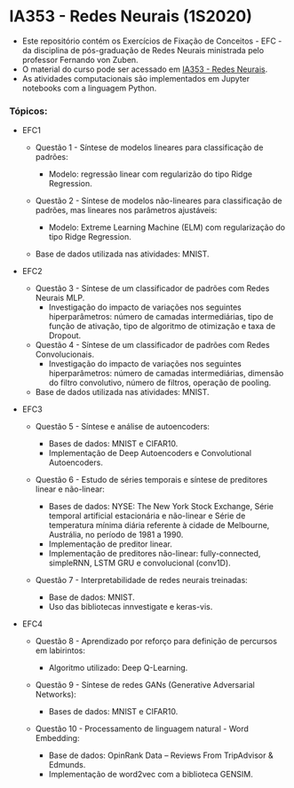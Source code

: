 # IA353 - Redes Neurais (1S2020)

- Este repositório contém os Exercícios de Fixação de Conceitos - EFC - da disciplina de pós-graduação de Redes Neurais ministrada pelo professor Fernando von Zuben.
- O material do curso pode ser acessado em [IA353 - Redes Neurais](http://www.dca.fee.unicamp.br/~vonzuben/courses/ia353.html).
- As atividades computacionais são implementados em Jupyter notebooks com a linguagem Python.

### Tópicos:
- EFC1
    - Questão 1 - Síntese de modelos lineares para classificação de padrões:
        - Modelo: regressão linear com regularizão do tipo Ridge Regression.

    - Questão 2 - Síntese de modelos não-lineares para classificação de padrões, mas lineares nos parâmetros ajustáveis:
        - Modelo: Extreme Learning Machine (ELM) com regularização do tipo Ridge Regression.

    - Base de dados utilizada nas atividades: MNIST.

- EFC2
    - Questão 3 - Síntese de um classificador de padrões com Redes Neurais MLP.
        - Investigação do impacto de variações nos seguintes hiperparâmetros: número de camadas intermediárias, tipo de função de ativação, tipo de algoritmo de otimização e taxa de Dropout.
    - Questão 4 - Síntese de um classificador de padrões com Redes Convolucionais.
        - Investigação do impacto de variações nos seguintes hiperparâmetros: número de camadas intermediárias, dimensão do filtro convolutivo, número de filtros, operação de pooling.
    - Base de dados utilizada nas atividades: MNIST.

- EFC3
    - Questão 5 - Síntese e análise de autoencoders:
        - Bases de dados: MNIST e CIFAR10.
        - Implementação de Deep Autoencoders e Convolutional Autoencoders.

    - Questão 6 - Estudo de séries temporais e síntese de preditores linear e não-linear:
        - Bases de dados: NYSE: The New York Stock Exchange, Série temporal artificial estacionária e não-linear e Série de temperatura mínima diária referente à cidade de Melbourne, Austrália, no período de 1981 a 1990.
        - Implementação de preditor linear.
        - Implementação de preditores não-linear: fully-connected, simpleRNN, LSTM GRU e convolucional (conv1D).
    
    - Questão 7 - Interpretabilidade de redes neurais treinadas:
        - Base de dados: MNIST.
        - Uso das bibliotecas innvestigate e keras-vis.

- EFC4
    - Questão 8 - Aprendizado por reforço para definição de percursos em labirintos:
        - Algoritmo utilizado: Deep Q-Learning.

    - Questão 9 - Síntese de redes GANs (Generative Adversarial Networks):
        - Bases de dados: MNIST e CIFAR10.
        
    - Questão 10 - Processamento de linguagem natural - Word Embedding:
        - Base de dados: OpinRank Data – Reviews From TripAdvisor & Edmunds.
        - Implementação de word2vec com a biblioteca GENSIM.
